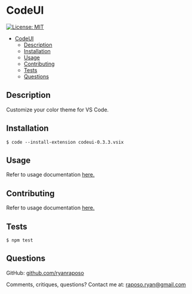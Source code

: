 
# CodeUI

[![License: MIT](https://img.shields.io/badge/License-MIT-yellow.svg)](https://opensource.org/licenses/MIT)

- [CodeUI](#codeui)
  - [Description](#description)
  - [Installation](#installation)
  - [Usage](#usage)
  - [Contributing](#contributing)
  - [Tests](#tests)
  - [Questions](#questions)

## Description

Customize your color theme for VS Code.

## Installation

```
$ code --install-extension codeui-0.3.3.vsix
```

## Usage 

Refer to usage documentation [here. ](./USAGE.md)

## Contributing 

Refer to usage documentation [here. ](./CONTRIBUTING.md)

## Tests

```
$ npm test
```

## Questions

GitHub: [github.com/ryanraposo](https://github.com/ryanraposo)

Comments, critiques, questions? Contact me at: [raposo.ryan@gmail.com](mailto:raposo.ryan@gmail.com)
    